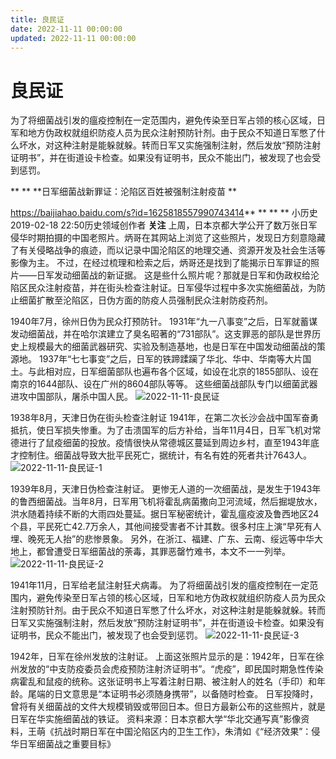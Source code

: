 ```yaml
---
title: 良民证
date: 2022-11-11 00:00:00
updated: 2022-11-11 00:00:00
---
```



# 良民证

为了将细菌战引发的瘟疫控制在一定范围内，避免传染至日军占领的核心区域，日军和地方伪政权就组织防疫人员为民众注射预防针剂。由于民众不知道日军憋了什么坏水，对这种注射是能躲就躲。转而日军又实施强制注射，然后发放“预防注射证明书”，并在街道设卡检查。如果没有证明书，民众不能出门，被发现了也会受到惩罚。

**
**
**日军细菌战新罪证：沦陷区百姓被强制注射疫苗
**

https://baijiahao.baidu.com/s?id=1625818557990743414**
**
**
**
小历史
2019-02-18 22:50历史领域创作者
**关注**
上周，日本京都大学公开了数万张日军侵华时期拍摄的中国老照片。炳哥在其网站上浏览了这些照片，发现日方刻意隐藏了有关侵略战争的痕迹，而以记录中国沦陷区的地理交通、资源开发及社会生活等影像为主。
不过，在经过梳理和检索之后，炳哥还是找到了能揭示日军罪证的照片——日军发动细菌战的新证据。
这是些什么照片呢？那就是日军和伪政权给沦陷区民众注射疫苗，并在街头检查注射证。日军侵华过程中多次实施细菌战，为防止细菌扩散至沦陷区，日伪方面的防疫人员强制民众注射防疫药剂。

1940年7月，徐州日伪为民众打预防针。
1931年“九一八事变”之后，日军就蓄谋发动细菌战，并在哈尔滨建立了臭名昭著的“731部队”。这支罪恶的部队是世界历史上规模最大的细菌武器研究、实验及制造基地，也是日军在中国发动细菌战的策源地。
1937年“七七事变”之后，日军的铁蹄蹂躏了华北、华中、华南等大片国土。与此相对应，日军细菌部队也遍布各个区域，如设在北京的1855部队、设在南京的1644部队、设在广州的8604部队等等。
这些细菌战部队专门以细菌武器进攻中国部队，屠杀中国人民。
![2022-11-11-良民证](assets/2022-11-11-良民证.jpeg)

1938年8月，天津日伪在街头检查注射证
1941年，在第二次长沙会战中国军奋勇抵抗，使日军损失惨重。为了击溃国军的后方补给，当年11月4日，日军飞机对常德进行了鼠疫细菌的投放。疫情很快从常德城区蔓延到周边乡村，直至1943年底才控制住。细菌战导致大批平民死亡，据统计，有名有姓的死者共计7643人。
![2022-11-11-良民证-1](assets/2022-11-11-良民证-1.jpeg)

1939年8月，天津日伪检查注射证。
更惨无人道的一次细菌战，是发生于1943年的鲁西细菌战。当年8月，日军用飞机将霍乱病菌撒向卫河流域，然后掘堤放水，洪水随着持续不断的大雨四处蔓延。据日军秘密统计，霍乱瘟疫波及鲁西地区24个县，平民死亡42.7万余人，其他间接受害者不计其数。很多村庄上演“早死有人埋、晚死无人抬”的悲惨景象。
另外，在浙江、福建、广东、云南、绥远等中华大地上，都曾遭受日军细菌战的荼毒，其罪恶罄竹难书，本文不一一列举。
![2022-11-11-良民证-2](assets/2022-11-11-良民证-2.jpeg)

1941年11月，日军给老鼠注射狂犬病毒。
为了将细菌战引发的瘟疫控制在一定范围内，避免传染至日军占领的核心区域，日军和地方伪政权就组织防疫人员为民众注射预防针剂。由于民众不知道日军憋了什么坏水，对这种注射是能躲就躲。转而日军又实施强制注射，然后发放“预防注射证明书”，并在街道设卡检查。如果没有证明书，民众不能出门，被发现了也会受到惩罚。
![2022-11-11-良民证-3](assets/2022-11-11-良民证-3.jpeg)

1942年，日军在徐州发放的注射证。
上面这张照片显示的是：1942年，日军在徐州发放的“中支防疫委员会虎疫预防注射济证明书”。“虎疫”，即民国时期急性传染病霍乱和鼠疫的统称。这张证明书上写着注射日期、被注射人的姓名（手印）和年龄。尾端的日文意思是“本证明书必须随身携带”，以备随时检查。
日军投降时，曾将有关细菌战的文件大规模销毁或带回日本。但日方最新公布的这些照片，就是日军在华实施细菌战的铁证。
资料来源：日本京都大学“华北交通写真”影像资料，王萌《抗战时期日军在中国沦陷区内的卫生工作》，朱清如《“经济效果”：侵华日军细菌战之重要目标》
